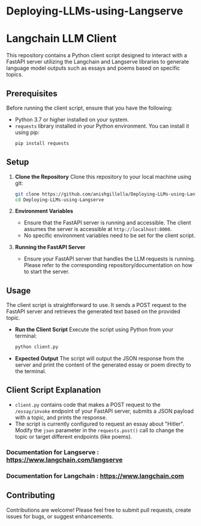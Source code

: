 # Deploying-LLMs-using-Langserve

# Langchain LLM Client

This repository contains a Python client script designed to interact with a FastAPI server utilizing the Langchain and Langserve libraries to generate language model outputs such as essays and poems based on specific topics.

## Prerequisites

Before running the client script, ensure that you have the following:
- Python 3.7 or higher installed on your system.
- `requests` library installed in your Python environment. You can install it using pip:
  ```bash
  pip install requests
  ```

## Setup

1. **Clone the Repository**
   Clone this repository to your local machine using git:
   ```bash
   git clone https://github.com/anishgillella/Deploying-LLMs-using-Langserve.git
   cd Deploying-LLMs-using-Langserve
   ```

2. **Environment Variables**
   - Ensure that the FastAPI server is running and accessible. The client assumes the server is accessible at `http://localhost:8000`.
   - No specific environment variables need to be set for the client script.

3. **Running the FastAPI Server**
   - Ensure your FastAPI server that handles the LLM requests is running. Please refer to the corresponding repository/documentation on how to start the server.

## Usage

The client script is straightforward to use. It sends a POST request to the FastAPI server and retrieves the generated text based on the provided topic.

- **Run the Client Script**
  Execute the script using Python from your terminal:
  ```bash
  python client.py
  ```

- **Expected Output**
  The script will output the JSON response from the server and print the content of the generated essay or poem directly to the terminal.

## Client Script Explanation

- `client.py` contains code that makes a POST request to the `/essay/invoke` endpoint of your FastAPI server, submits a JSON payload with a topic, and prints the response.
- The script is currently configured to request an essay about "Hitler". Modify the `json` parameter in the `requests.post()` call to change the topic or target different endpoints (like poems).

### Documentation for Langserve : https://www.langchain.com/langserve
### Documentation for Langchain : https://www.langchain.com

## Contributing

Contributions are welcome! Please feel free to submit pull requests, create issues for bugs, or suggest enhancements.
